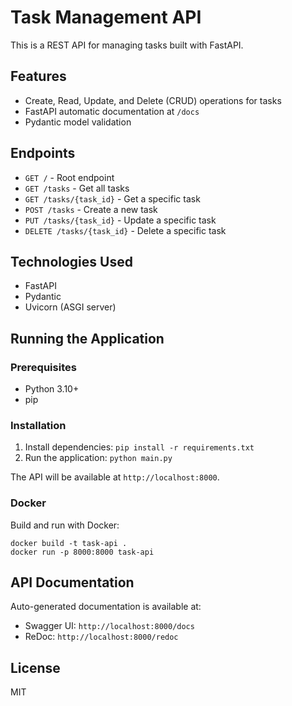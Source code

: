 # Task Management API

This is a REST API for managing tasks built with FastAPI.

## Features
- Create, Read, Update, and Delete (CRUD) operations for tasks
- FastAPI automatic documentation at `/docs`
- Pydantic model validation

## Endpoints

- `GET /` - Root endpoint
- `GET /tasks` - Get all tasks
- `GET /tasks/{task_id}` - Get a specific task
- `POST /tasks` - Create a new task
- `PUT /tasks/{task_id}` - Update a specific task
- `DELETE /tasks/{task_id}` - Delete a specific task

## Technologies Used
- FastAPI
- Pydantic
- Uvicorn (ASGI server)

## Running the Application

### Prerequisites
- Python 3.10+
- pip

### Installation
1. Install dependencies: `pip install -r requirements.txt`
2. Run the application: `python main.py`

The API will be available at `http://localhost:8000`.

### Docker
Build and run with Docker:
```
docker build -t task-api .
docker run -p 8000:8000 task-api
```

## API Documentation
Auto-generated documentation is available at:
- Swagger UI: `http://localhost:8000/docs`
- ReDoc: `http://localhost:8000/redoc`

## License
MIT
